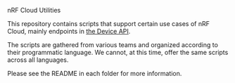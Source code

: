 nRF Cloud Utilities

This repository contains scripts that support certain use cases of nRF Cloud, mainly endpoints in [the Device API](https://api.nrfcloud.com/v1).

The scripts are gathered from various teams and organized according to their programmatic language. We cannot, at this time, offer the same scripts across all languages.

Please see the README in each folder for more information.